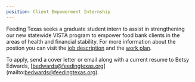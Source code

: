 ```yaml
---
position: Client Empowerment Internship
---
```

Feeding Texas seeks a graduate student intern to assist in strengthening our new statewide VISTA program to empower food bank clients in the areas of health and financial stability. For more information about the postion you can visit the [job description](https://s3-us-west-2.amazonaws.com/assets.feedingtexas.org/pdf/2015_Spring_VISTA_Intern_Description_Final.pdf) and the [work plan](	
https://s3-us-west-2.amazonaws.com/assets.feedingtexas.org/pdf/2015_Spring_VISTA_Intern_Workplan_Final.pdf). 

To apply, send a cover letter or email along with a current resume to Betsy Edwards, [bedwards@feedingtexas.org] (mailto:bedwards@feedingtexas.org). 
